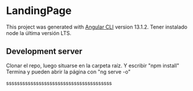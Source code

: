 # LandingPage

This project was generated with [Angular CLI](https://github.com/angular/angular-cli) version 13.1.2.
Tener instalado node la última versión LTS.
## Development server
Clonar el repo, luego situarse en la carpeta raíz. Y escribir "npm install"
Termina y pueden abrir la página con "ng serve -o"


sssssssssssssssssssssssssssssssssssssss

